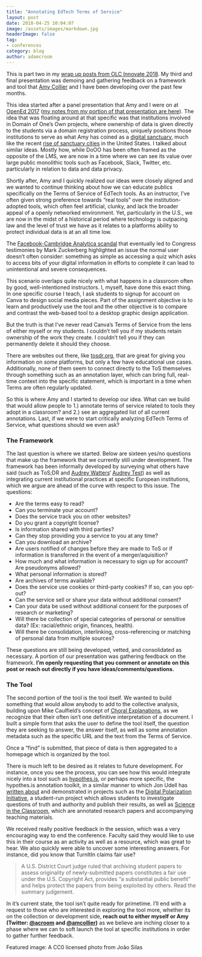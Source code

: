 ```yaml
---
title: "Annotating EdTech Terms of Service"
layout: post
date: 2018-04-25 10:04:07
image: /assets/images/markdown.jpg
headerImage: false
tag:
- conferences
category: blog
author: adamcroom
---
```


This is part two in my [wrap up posts from OLC Innovate 2018][1]. My third and final presentation was demoing and gathering feedback on a framework and tool that [Amy Collier][2] and I have been developing over the past few months.

This idea started after a panel presentation that Amy and I were on at [OpenEd 2017][3] ([my notes from my portion of that presentation are here][4]). The idea that was floating around at that specific was that institutions involved in Domain of One&#8217;s Own projects, where ownership of data is given directly to the students via a domain registration process, uniquely positions those institutions to serve as what Amy has coined as a [digital sanctuary][5], much like the recent [rise of sanctuary cities][6] in the United States. I talked about similar ideas. Mostly how, while DoOO has been often framed as the opposite of the LMS, we are now in a time where we can see its value over large public monolithic tools such as Facebook, Slack, Twitter, etc. particularly in relation to data and data privacy.

Shortly after, Amy and I quickly realized our ideas were closely aligned and we wanted to continue thinking about how we can educate publics specifically on the Terms of Service of EdTech tools. As an instructor, I&#8217;ve often given strong preference towards &#8220;real tools&#8221; over the institution-adopted tools, which often feel artificial, clunky, and lack the broader appeal of a openly networked environment. Yet, particularly in the U.S., we are now in the midst of a historical period where technology is outpacing law and the level of trust we have as it relates to a platforms ability to protect individual data is at an all time low.

The [Facebook-Cambridge Analytica scandal][7] that eventually led to Congress testimonies by Mark Zuckerberg highlighted an issue the normal user doesn&#8217;t often consider: something as simple as accessing a quiz which asks to access bits of your digital information in efforts to complete it can lead to unintentional and severe consequences.

This scenario overlaps quite nicely with what happens in a classroom often by good, well-intentioned instructors. I, myself, have done this exact thing. In one specific course I teach, I ask students to signup for account on Canva to design social media pieces. Part of the assignment objective is to learn and productively use the tool and the other objective is to compare and contrast the web-based tool to a desktop graphic design application.

But the truth is that I&#8217;ve never read Canva&#8217;s Terms of Service from the lens of either myself or my students. I couldn&#8217;t tell you if my students retain ownership of the work they create. I couldn&#8217;t tell you if they can permanently delete it should they choose.

There are websites out there, like [tosdr.org][8], that are great for giving you information on _some_ platforms, but only a few have educational use cases. Additionally, none of them seem to connect directly to the ToS themselves through something such as an annotation layer, which can bring full, real-time context into the specific statement, which is important in a time when Terms are often regularly updated.

So this is where Amy and I started to develop our idea. What can we build that would allow people to 1.) annotate terms of service related to tools they adopt in a classroom? and 2.) see an aggregated list of all current annotations. Last, if we were to start critically analyzing EdTech Terms of Service, what questions should we even ask?

### The Framework

The last question is where we started. Below are sixteen yes/no questions that make up the framework that we currently still under development. The framework has been informally developed by surveying what others have said (such as ToS;DR and [Audrey Watters][9]&#8216; [Audrey Test][10]) as well as integrating current institutional practices at specific European institutions, which we argue are ahead of the curve with respect to this issue. The questions:

  * Are the terms easy to read?
  * Can you terminate your account?
  * Does the service track you on other websites?
  * Do you grant a copyright license?
  * Is information shared with third parties?
  * Can they stop providing you a service to you at any time?
  * Can you download an archive?
  * Are users notified of changes before they are made to ToS or if information is transferred in the event of a merger/aquisition?
  * How much and what information is necessary to sign up for account? Are pseudonyms allowed?
  * What personal information is stored?
  * Are archives of terms available?
  * Does the service use cookies or third-party cookies? If so, can you opt-out?
  * Can the service sell or share your data without additional consent?
  * Can your data be used without additional consent for the purposes of research or marketing?
  * Will there be collection of special categories of personal or sensitive data? (Ex: racial/ethnic origin, finances, health).
  * Will there be consolidation, interlinking, cross-referencing or matching of personal data from multiple sources?

These questions are still being developed, vetted, and consolidated as necessary. A portion of our presentation was gathering feedback on the framework. **I&#8217;m openly requesting that you comment or annotate on this post or reach out directly if you have ideas/comments/questions.**

### The Tool

The second portion of the tool is the tool itself. We wanted to build something that would allow anybody to add to the collective analysis, building upon Mike Caulfield&#8217;s concept of [Choral Explanations][11], as we recognize that their often isn&#8217;t one definitive interpretation of a document. I built a simple form that asks the user to define the tool itself, the question they are seeking to answer, the answer itself, as well as some annotation metadata such as the specific URL and the text from the Terms of Service.



Once a &#8220;find&#8221; is submitted, that piece of data is then aggregated to a homepage which is organized by the tool.



There is much left to be desired as it relates to future development. For instance, once you see the process, you can see how this would integrate nicely into a tool such as [hypothes.is][12], or perhaps more specific, the hypothes.is annotation toolkit, in a similar manner to which Jon Udell has [written about][13] and demonstrated in projects such as the [Digital Polarization Initiative][14], a student-run project which allows students to investigate questions of truth and authority and publish their results, as well as [Science in the Classroom][15], which are annotated research papers and accompanying teaching materials.

We received really positive feedback in the session, which was a very encouraging way to end the conference. Faculty said they would like to use this in their course as an activity as well as a resource, which was great to hear. We also quickly were able to uncover some interesting answers. For instance, did you know that TurnItIn claims fair use?

> A U.S. District Court judge ruled that archiving student papers to assess originality of newly-submitted papers constitutes a fair use under the U.S. Copyright Act, provides “a substantial public benefit” and helps protect the papers from being exploited by others. Read the summary judgement.

In it&#8217;s current state, the tool isn&#8217;t quite ready for primetime. I&#8217;ll end with a request to those who are interested in exploring the tool more, whether its on the collection or development side, **reach out to either myself or Amy (Twitter: [@acroom][16] and [@amcollier][17])** as we believe are inching closer to a phase where we can to soft launch the tool at specific institutions in order to gather further feedback.

Featured image: A CC0 licensed photo from João Silas

 [1]: https://backup.adamcroom.com/2018/04/recapping-and-reflecting-on-olc-innovate-2018/
 [2]: http://redpincushion.us/blog
 [3]: https://openeducation2017.sched.com/event/BXgM/open-practices-digital-sanctuaries-a-trans-institutional-conversation-about-students-risk-and-agency-in-domains-initiatives
 [4]: https://backup.adamcroom.com/2017/10/the-criticality-of-open-platforms-opened17/
 [5]: https://er.educause.edu/articles/2017/8/digital-sanctuary-protection-and-refuge-on-the-web
 [6]: https://newrepublic.com/article/142490/donald-trump-rise-sanctuary-home
 [7]: https://www.nytimes.com/2018/03/17/us/politics/cambridge-analytica-trump-campaign.html
 [8]: https://tosdr.org
 [9]: http://hackeducation.com/
 [10]: http://hackeducation.com/2012/03/17/what-every-techie-should-know-about-education
 [11]: https://hapgood.us/2016/05/13/choral-explanations/
 [12]: http://hypothes.is
 [13]: https://blog.jonudell.net/2017/05/05/weaving-the-annotated-web/
 [14]: https://www.digipo.io/wiki/commons/index.htm
 [15]: http://www.scienceintheclassroom.org/homepage
 [16]: http://twitter.com/acroom
 [17]: http://twitter.com/amcollier
